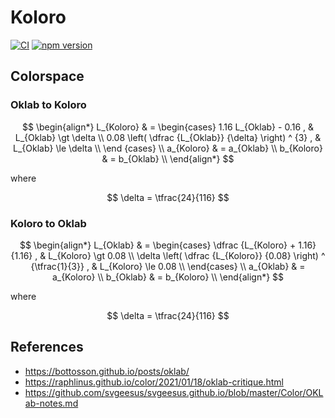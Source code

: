 # Koloro

[![CI](https://github.com/neetly/koloro/actions/workflows/ci.yml/badge.svg)](https://github.com/neetly/koloro/actions/workflows/ci.yml)
[![npm version](https://img.shields.io/npm/v/koloro)](https://www.npmjs.com/package/koloro)

## Colorspace

### Oklab to Koloro

$$
\begin{align*}
L_{Koloro} & = \begin{cases}
  1.16 L_{Oklab} - 0.16 , & L_{Oklab} \gt \delta \\
  0.08 \left( \dfrac {L_{Oklab}} {\delta} \right) ^ {3} , & L_{Oklab} \le \delta \\
\end {cases} \\
a_{Koloro} & = a_{Oklab} \\
b_{Koloro} & = b_{Oklab} \\
\end{align*}
$$

where

$$
\delta = \tfrac{24}{116}
$$

### Koloro to Oklab

$$
\begin{align*}
L_{Oklab} & = \begin{cases}
  \dfrac {L_{Koloro} + 1.16} {1.16} , & L_{Koloro} \gt 0.08 \\
  \delta \left( \dfrac {L_{Koloro}} {0.08} \right) ^ {\tfrac{1}{3}} , & L_{Koloro} \le 0.08 \\
\end{cases} \\
a_{Oklab} & = a_{Koloro} \\
b_{Oklab} & = b_{Koloro} \\
\end{align*}
$$

where

$$
\delta = \tfrac{24}{116}
$$

## References

- https://bottosson.github.io/posts/oklab/
- https://raphlinus.github.io/color/2021/01/18/oklab-critique.html
- https://github.com/svgeesus/svgeesus.github.io/blob/master/Color/OKLab-notes.md
